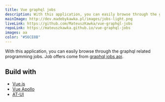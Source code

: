 ```yaml
---
title: Vue graphql jobs
description: With this application, you can easily browse through the graphql related programming jobs. Job offers come from graphql jobs api.
mainImage: http://dev.madebykawka.pl/images/jobs-light.png
liveLink: https://github.com/MateuszKawka/vue-graphql-jobs
repoLink: https://mateuszkawka.github.io/vue-graphql-jobs
images: aa
color: "#56CE8B"
---
```



With this application, you can easily browse through the graphql related programming jobs. Job offers come from [graphql jobs api](https://graphql.jobs/).


## Build with

 * [Vue.js](https://vuejs.org/)
 * [Vue Apollo](https://apollo.vuejs.org/)
 * [AT-UI](https://at-ui.github.io/at-ui/#/en)